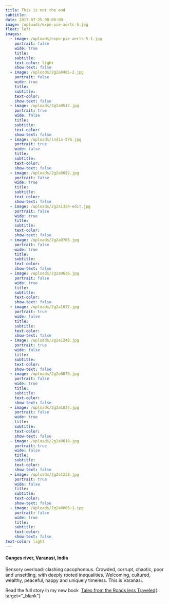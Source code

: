 ```yaml
---
title: This is not the end
subtitle:
date: 2017-07-25 00:00:00
image: /uploads/expo-pie-aerts-5.jpg
float: left
images:
  - image: /uploads/expo-pie-aerts-5-1.jpg
    portrait: false
    wide: true
    title:
    subtitle:
    text-color: light
    show-text: false
  - image: /uploads/2g2a0485-2.jpg
    portrait: false
    wide: true
    title:
    subtitle:
    text-color:
    show-text: false
  - image: /uploads/2g2a0512.jpg
    portrait: true
    wide: false
    title:
    subtitle:
    text-color:
    show-text: false
  - image: /uploads/india-576.jpg
    portrait: true
    wide: false
    title:
    subtitle:
    text-color:
    show-text: false
  - image: /uploads/2g2a0652.jpg
    portrait: false
    wide: true
    title:
    subtitle:
    text-color:
    show-text: false
  - image: /uploads/2g2a1330-edit.jpg
    portrait: false
    wide: true
    title:
    subtitle:
    text-color:
    show-text: false
  - image: /uploads/2g2a0705.jpg
    portrait: false
    wide: true
    title:
    subtitle:
    text-color:
    show-text: false
  - image: /uploads/2g2a0636.jpg
    portrait: false
    wide: true
    title:
    subtitle:
    text-color:
    show-text: false
  - image: /uploads/2g2a1057.jpg
    portrait: true
    wide: false
    title:
    subtitle:
    text-color:
    show-text: false
  - image: /uploads/2g2a1248.jpg
    portrait: true
    wide: false
    title:
    subtitle:
    text-color:
    show-text: false
  - image: /uploads/2g2a0876.jpg
    portrait: false
    wide: true
    title:
    subtitle:
    text-color:
    show-text: false
  - image: /uploads/2g2a1034.jpg
    portrait: false
    wide: true
    title:
    subtitle:
    text-color:
    show-text: false
  - image: /uploads/2g2a0618.jpg
    portrait: true
    wide: false
    title:
    subtitle:
    text-color:
    show-text: false
  - image: /uploads/2g2a1238.jpg
    portrait: true
    wide: false
    title:
    subtitle:
    text-color:
    show-text: false
  - image: /uploads/2g2a0866-1.jpg
    portrait: false
    wide: true
    title:
    subtitle:
    text-color:
    show-text: false
text-color: light
---
```


#### Ganges river, Varanasi, India

Sensory overload: clashing cacophonous. Crowded, corrupt, chaotic, poor and unsettling, with deeply rooted inequalities. Welcoming, cultured, wealthy, peaceful, happy and uniquely timeless. This is Varanasi.&nbsp;

Read the full story in my new book &nbsp;[Tales from the Roads less Traveled](https://www.mendo.nl/product/tales-from-the-roads-less-traveled/){: target="_blank"}